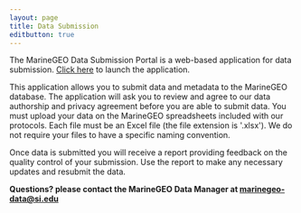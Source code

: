 ```yaml
---
layout: page
title: Data Submission
editbutton: true
---
```


The MarineGEO Data Submission Portal is a web-based application for data submission. [Click here](https://marinegeo.shinyapps.io/data_portal/) to launch the application. 

This application allows you to submit data and metadata to the MarineGEO database. The application will ask you to review and agree to our data authorship and privacy agreement before you are able to submit data. You must upload your data on the MarineGEO spreadsheets included with our protocols. Each file must be an Excel file (the file extension is '.xlsx'). We do not require your files to have a specific naming convention.

Once data is submitted you will receive a report providing feedback on the quality control of your submission. Use the report to make any necessary updates and resubmit the data. 

**Questions? please contact the MarineGEO Data Manager at <marinegeo-data@si.edu>**


